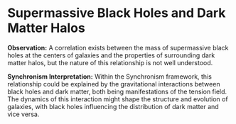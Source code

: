 # Supermassive Black Holes and Dark Matter Halos

**Observation:** A correlation exists between the mass of supermassive
black holes at the centers of galaxies and the properties of surrounding
dark matter halos, but the nature of this relationship is not well
understood.

**Synchronism Interpretation:** Within the Synchronism framework, this
relationship could be explained by the gravitational interactions
between black holes and dark matter, both being manifestations of the
tension field. The dynamics of this interaction might shape the
structure and evolution of galaxies, with black holes influencing the
distribution of dark matter and vice versa.